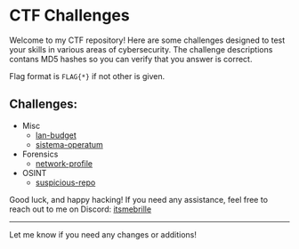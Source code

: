 # CTF Challenges

Welcome to my CTF repository! Here are some challenges designed to test your skills in various areas of cybersecurity. The challenge descriptions contans MD5 hashes so you can verify that you answer is correct.

Flag format is `FLAG{*}` if not other is given.

## Challenges:
* Misc
  - [lan-budget](lan-budget)
  - [sistema-operatum](sistema-operatum)
* Forensics
  - [network-profile](network-profile)
* OSINT
  - [suspicious-repo](suspicious-repo)

Good luck, and happy hacking! If you need any assistance, feel free to reach out to me on Discord: [itsmebrille](https://discord.com/users/417650952368160768)



---

Let me know if you need any changes or additions!